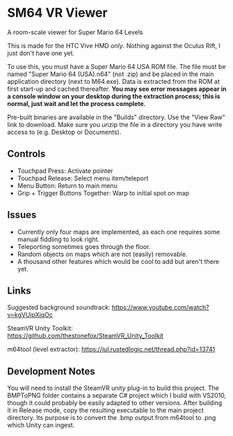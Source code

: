 # SM64 VR Viewer

A room-scale viewer for Super Mario 64 Levels

This is made for the HTC Vive HMD *only*. Nothing against the Oculus Rift, I just don't have one yet.

To use this, you must have a Super Mario 64 USA ROM file. The file must be named "Super Mario 64 (USA).n64"
(not .zip) and be placed in the main application directory (next to M64.exe). Data is extracted from the ROM at
first start-up and cached thereafter. **You may see error messages appear in a console window on your desktop during the extraction process; this is normal, just wait and let the process complete.**

Pre-built binaries are available in the "Builds" directory. Use the "View Raw" link to download. Make sure you unzip the file in a directory you have write access to (e.g. Desktop or Documents).

## Controls

* Touchpad Press: Activate pointer
* Touchpad Release: Select menu item/teleport
* Menu Button: Return to main menu
* Grip + Trigger Buttons Together: Warp to initial spot on map

## Issues

* Currently only four maps are implemented, as each one requires some manual fiddling to look right.
* Teleporting sometimes goes through the floor.
* Random objects on maps which are not (easily) removable.
* A thousand other features which would be cool to add but aren't there yet.

## Links

Suggested background soundtrack: https://www.youtube.com/watch?v=kgVUipXiqOc

SteamVR Unity Toolkit: https://github.com/thestonefox/SteamVR_Unity_Toolkit

m64tool (level extractor): https://jul.rustedlogic.net/thread.php?id=13741

## Development Notes

You will need to install the SteamVR unity plug-in to build this project. The BMPToPNG folder contains a separate C#
project which I build with VS2010, though it could probably be easily adapted to other versions. After building it in Release
mode, copy the resulting executable to the main project directory. Its purpose is to convert the .bmp output from m64tool to
.png which Unity can ingest.
